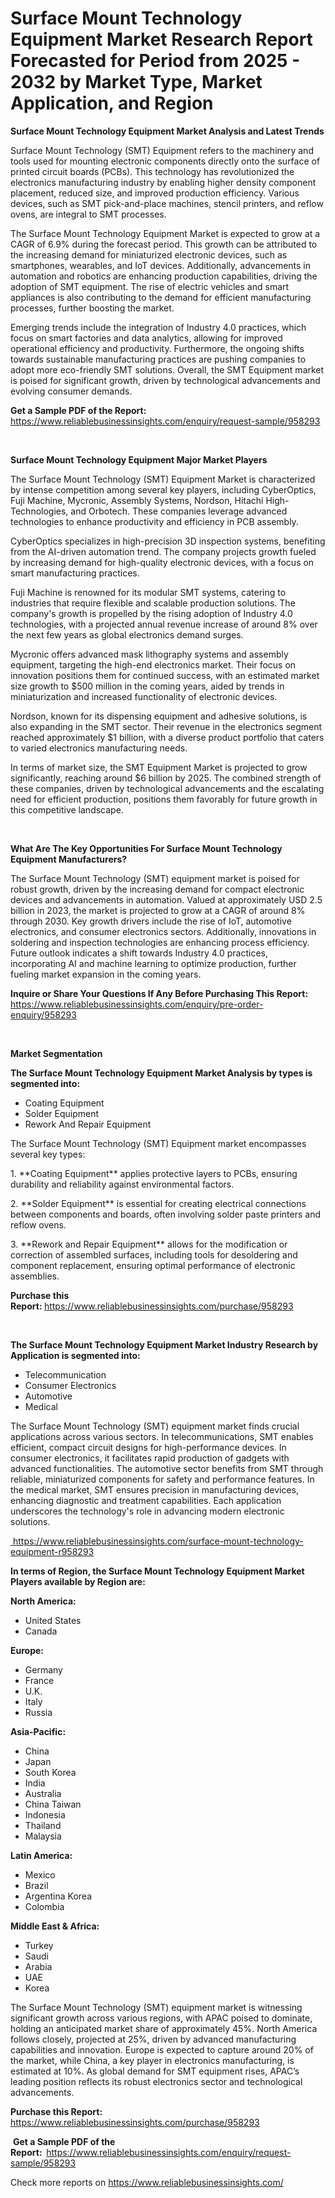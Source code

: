 <p><h1>Surface Mount Technology Equipment Market Research Report Forecasted for Period from 2025 -  2032 by Market Type, Market Application, and Region</h1></p><p><strong>Surface Mount Technology Equipment Market Analysis and Latest Trends</strong></p>
<p><p>Surface Mount Technology (SMT) Equipment refers to the machinery and tools used for mounting electronic components directly onto the surface of printed circuit boards (PCBs). This technology has revolutionized the electronics manufacturing industry by enabling higher density component placement, reduced size, and improved production efficiency. Various devices, such as SMT pick-and-place machines, stencil printers, and reflow ovens, are integral to SMT processes.</p><p>The Surface Mount Technology Equipment Market is expected to grow at a CAGR of 6.9% during the forecast period. This growth can be attributed to the increasing demand for miniaturized electronic devices, such as smartphones, wearables, and IoT devices. Additionally, advancements in automation and robotics are enhancing production capabilities, driving the adoption of SMT equipment. The rise of electric vehicles and smart appliances is also contributing to the demand for efficient manufacturing processes, further boosting the market.</p><p>Emerging trends include the integration of Industry 4.0 practices, which focus on smart factories and data analytics, allowing for improved operational efficiency and productivity. Furthermore, the ongoing shifts towards sustainable manufacturing practices are pushing companies to adopt more eco-friendly SMT solutions. Overall, the SMT Equipment market is poised for significant growth, driven by technological advancements and evolving consumer demands.</p></p>
<p><strong>Get a Sample PDF of the Report:&nbsp;</strong> <a href="https://www.reliablebusinessinsights.com/enquiry/request-sample/958293?utm_campaign=2440&utm_medium=2&utm_source=Github&utm_content=ia&utm_term=08042025&utm_id=surface-mount-technology-equipment">https://www.reliablebusinessinsights.com/enquiry/request-sample/958293</a></p>
<p>&nbsp;</p>
<p><strong>Surface Mount Technology Equipment Major Market Players</strong></p>
<p><p>The Surface Mount Technology (SMT) Equipment Market is characterized by intense competition among several key players, including CyberOptics, Fuji Machine, Mycronic, Assembly Systems, Nordson, Hitachi High-Technologies, and Orbotech. These companies leverage advanced technologies to enhance productivity and efficiency in PCB assembly.</p><p>CyberOptics specializes in high-precision 3D inspection systems, benefiting from the AI-driven automation trend. The company projects growth fueled by increasing demand for high-quality electronic devices, with a focus on smart manufacturing practices. </p><p>Fuji Machine is renowned for its modular SMT systems, catering to industries that require flexible and scalable production solutions. The company's growth is propelled by the rising adoption of Industry 4.0 technologies, with a projected annual revenue increase of around 8% over the next few years as global electronics demand surges.</p><p>Mycronic offers advanced mask lithography systems and assembly equipment, targeting the high-end electronics market. Their focus on innovation positions them for continued success, with an estimated market size growth to $500 million in the coming years, aided by trends in miniaturization and increased functionality of electronic devices.</p><p>Nordson, known for its dispensing equipment and adhesive solutions, is also expanding in the SMT sector. Their revenue in the electronics segment reached approximately $1 billion, with a diverse product portfolio that caters to varied electronics manufacturing needs.</p><p>In terms of market size, the SMT Equipment Market is projected to grow significantly, reaching around $6 billion by 2025. The combined strength of these companies, driven by technological advancements and the escalating need for efficient production, positions them favorably for future growth in this competitive landscape.</p></p>
<p>&nbsp;</p>
<p><strong>What Are The Key Opportunities For Surface Mount Technology Equipment Manufacturers?</strong></p>
<p><p>The Surface Mount Technology (SMT) equipment market is poised for robust growth, driven by the increasing demand for compact electronic devices and advancements in automation. Valued at approximately USD 2.5 billion in 2023, the market is projected to grow at a CAGR of around 8% through 2030. Key growth drivers include the rise of IoT, automotive electronics, and consumer electronics sectors. Additionally, innovations in soldering and inspection technologies are enhancing process efficiency. Future outlook indicates a shift towards Industry 4.0 practices, incorporating AI and machine learning to optimize production, further fueling market expansion in the coming years.</p></p>
<p><strong>Inquire or Share Your Questions If Any Before Purchasing This Report:</strong> <a href="https://www.reliablebusinessinsights.com/enquiry/pre-order-enquiry/958293?utm_campaign=2440&utm_medium=2&utm_source=Github&utm_content=ia&utm_term=08042025&utm_id=surface-mount-technology-equipment">https://www.reliablebusinessinsights.com/enquiry/pre-order-enquiry/958293</a></p>
<p>&nbsp;</p>
<p><strong>Market Segmentation</strong></p>
<p><strong>The Surface Mount Technology Equipment Market Analysis by types is segmented into:</strong></p>
<p><ul><li>Coating Equipment</li><li>Solder Equipment</li><li>Rework And Repair Equipment</li></ul></p>
<p><p>The Surface Mount Technology (SMT) Equipment market encompasses several key types: </p><p>1. **Coating Equipment** applies protective layers to PCBs, ensuring durability and reliability against environmental factors. </p><p>2. **Solder Equipment** is essential for creating electrical connections between components and boards, often involving solder paste printers and reflow ovens. </p><p>3. **Rework and Repair Equipment** allows for the modification or correction of assembled surfaces, including tools for desoldering and component replacement, ensuring optimal performance of electronic assemblies.</p></p>
<p><strong>Purchase this Report:&nbsp;</strong><a href="https://www.reliablebusinessinsights.com/purchase/958293?utm_campaign=2440&utm_medium=2&utm_source=Github&utm_content=ia&utm_term=08042025&utm_id=surface-mount-technology-equipment">https://www.reliablebusinessinsights.com/purchase/958293</a></p>
<p>&nbsp;</p>
<p><strong>The Surface Mount Technology Equipment Market Industry Research by Application is segmented into:</strong></p>
<p><ul><li>Telecommunication</li><li>Consumer Electronics</li><li>Automotive</li><li>Medical</li></ul></p>
<p><p>The Surface Mount Technology (SMT) equipment market finds crucial applications across various sectors. In telecommunications, SMT enables efficient, compact circuit designs for high-performance devices. In consumer electronics, it facilitates rapid production of gadgets with advanced functionalities. The automotive sector benefits from SMT through reliable, miniaturized components for safety and performance features. In the medical market, SMT ensures precision in manufacturing devices, enhancing diagnostic and treatment capabilities. Each application underscores the technology's role in advancing modern electronic solutions.</p></p>
<p><a href="https://www.reliablebusinessinsights.com/surface-mount-technology-equipment-r958293?utm_campaign=2440&utm_medium=2&utm_source=Github&utm_content=ia&utm_term=08042025&utm_id=surface-mount-technology-equipment">&nbsp;https://www.reliablebusinessinsights.com/surface-mount-technology-equipment-r958293</a></p>
<p><strong>In terms of Region, the Surface Mount Technology Equipment Market Players available by Region are:</strong></p>
<p>
    <p> <strong> North America: </strong>
        <ul>
            <li>United States</li>
            <li>Canada</li>
        </ul>
        </p> 
    <p> <strong> Europe: </strong>
        <ul>
            <li>Germany</li>
            <li>France</li>
            <li>U.K.</li>
            <li>Italy</li>
            <li>Russia</li>
        </ul>
        </p> 
    <p> <strong> Asia-Pacific: </strong>
        <ul>
            <li>China</li>
            <li>Japan</li>
            <li>South Korea</li>
            <li>India</li>
            <li>Australia</li>
            <li>China Taiwan</li>
            <li>Indonesia</li>
            <li>Thailand</li>
            <li>Malaysia</li>
        </ul>
        </p> 
    <p> <strong> Latin America: </strong>
        <ul>
            <li>Mexico</li>
            <li>Brazil</li>
            <li>Argentina Korea</li>
            <li>Colombia</li>
        </ul>
        </p> 
    <p> <strong> Middle East & Africa: </strong>
        <ul>
            <li>Turkey</li>
            <li>Saudi</li>
            <li>Arabia</li>
            <li>UAE</li>
            <li>Korea</li>
        </ul>
    </p>
    </p>
<p><p>The Surface Mount Technology (SMT) equipment market is witnessing significant growth across various regions, with APAC poised to dominate, holding an anticipated market share of approximately 45%. North America follows closely, projected at 25%, driven by advanced manufacturing capabilities and innovation. Europe is expected to capture around 20% of the market, while China, a key player in electronics manufacturing, is estimated at 10%. As global demand for SMT equipment rises, APAC’s leading position reflects its robust electronics sector and technological advancements.</p></p>
<p><strong>Purchase this Report: </strong><a href="https://www.reliablebusinessinsights.com/purchase/958293?utm_campaign=2440&utm_medium=2&utm_source=Github&utm_content=ia&utm_term=08042025&utm_id=surface-mount-technology-equipment">https://www.reliablebusinessinsights.com/purchase/958293</a></p>
<p>&nbsp;<strong>Get a Sample PDF of the Report:&nbsp;&nbsp;</strong><a href="https://www.reliablebusinessinsights.com/enquiry/request-sample/958293?utm_campaign=2440&utm_medium=2&utm_source=Github&utm_content=ia&utm_term=08042025&utm_id=surface-mount-technology-equipment">https://www.reliablebusinessinsights.com/enquiry/request-sample/958293</a></p>
<p><strong></strong></p>
<p>Check more reports on <a href="https://www.reliablebusinessinsights.com/?utm_campaign=2440&utm_medium=2&utm_source=Github&utm_content=ia&utm_term=08042025&utm_id=surface-mount-technology-equipment">https://www.reliablebusinessinsights.com/</a></p>